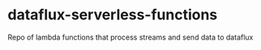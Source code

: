 # dataflux-serverless-functions
Repo of lambda functions that process streams and send data to dataflux
